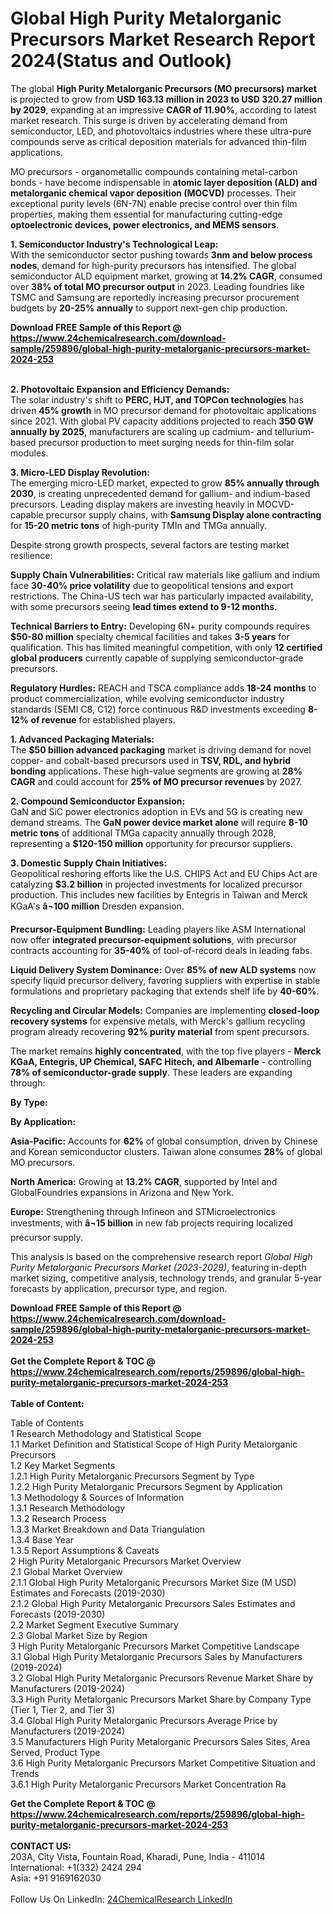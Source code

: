 <h1>Global High Purity Metalorganic Precursors Market Research Report 2024(Status and Outlook)</h1><p>The global <strong>High Purity Metalorganic Precursors (MO precursors) market</strong> is projected to grow from <strong>USD 163.13 million in 2023 to USD 320.27 million by 2029</strong>, expanding at an impressive <strong>CAGR of 11.90%</strong>, according to latest market research. This surge is driven by accelerating demand from semiconductor, LED, and photovoltaics industries where these ultra-pure compounds serve as critical deposition materials for advanced thin-film applications.</p><p>MO precursors - organometallic compounds containing metal-carbon bonds - have become indispensable in <strong>atomic layer deposition (ALD) and metalorganic chemical vapor deposition (MOCVD)</strong> processes. Their exceptional purity levels (6N-7N) enable precise control over thin film properties, making them essential for manufacturing cutting-edge <strong>optoelectronic devices, power electronics, and MEMS sensors</strong>.</p><p><strong>1. Semiconductor Industry's Technological Leap:</strong><br>
With the semiconductor sector pushing towards <strong>3nm and below process nodes</strong>, demand for high-purity precursors has intensified. The global semiconductor ALD equipment market, growing at <strong>14.2% CAGR</strong>, consumed over <strong>38% of total MO precursor output</strong> in 2023. Leading foundries like TSMC and Samsung are reportedly increasing precursor procurement budgets by <strong>20-25% annually</strong> to support next-gen chip production.</p><div><b>Download FREE Sample of this Report @ 
            <a href="https://www.24chemicalresearch.com/download-sample/259896/global-high-purity-metalorganic-precursors-market-2024-253">
            https://www.24chemicalresearch.com/download-sample/259896/global-high-purity-metalorganic-precursors-market-2024-253</a></b></div><br><p><strong>2. Photovoltaic Expansion and Efficiency Demands:</strong><br>
The solar industry's shift to <strong>PERC, HJT, and TOPCon technologies</strong> has driven <strong>45% growth</strong> in MO precursor demand for photovoltaic applications since 2021. With global PV capacity additions projected to reach <strong>350 GW annually by 2025</strong>, manufacturers are scaling up cadmium- and tellurium-based precursor production to meet surging needs for thin-film solar modules.</p><p><strong>3. Micro-LED Display Revolution:</strong><br>
The emerging micro-LED market, expected to grow <strong>85% annually through 2030</strong>, is creating unprecedented demand for gallium- and indium-based precursors. Leading display makers are investing heavily in MOCVD-capable precursor supply chains, with <strong>Samsung Display alone contracting</strong> for <strong>15-20 metric tons</strong> of high-purity TMIn and TMGa annually.</p><p>Despite strong growth prospects, several factors are testing market resilience:</p><p><strong>Supply Chain Vulnerabilities:</strong> Critical raw materials like gallium and indium face <strong>30-40% price volatility</strong> due to geopolitical tensions and export restrictions. The China-US tech war has particularly impacted availability, with some precursors seeing <strong>lead times extend to 9-12 months</strong>.</p><p><strong>Technical Barriers to Entry:</strong> Developing 6N+ purity compounds requires <strong>$50-80 million</strong> specialty chemical facilities and takes <strong>3-5 years</strong> for qualification. This has limited meaningful competition, with only <strong>12 certified global producers</strong> currently capable of supplying semiconductor-grade precursors.</p><p><strong>Regulatory Hurdles:</strong> REACH and TSCA compliance adds <strong>18-24 months</strong> to product commercialization, while evolving semiconductor industry standards (SEMI C8, C12) force continuous R&amp;D investments exceeding <strong>8-12% of revenue</strong> for established players.</p><p><strong>1. Advanced Packaging Materials:</strong><br>
The <strong>$50 billion advanced packaging</strong> market is driving demand for novel copper- and cobalt-based precursors used in <strong>TSV, RDL, and hybrid bonding</strong> applications. These high-value segments are growing at <strong>28% CAGR</strong> and could account for <strong>25% of MO precursor revenues</strong> by 2027.</p><p><strong>2. Compound Semiconductor Expansion:</strong><br>
GaN and SiC power electronics adoption in EVs and 5G is creating new demand streams. The <strong>GaN power device market alone</strong> will require <strong>8-10 metric tons</strong> of additional TMGa capacity annually through 2028, representing a <strong>$120-150 million</strong> opportunity for precursor suppliers.</p><p><strong>3. Domestic Supply Chain Initiatives:</strong><br>
Geopolitical reshoring efforts like the U.S. CHIPS Act and EU Chips Act are catalyzing <strong>$3.2 billion</strong> in projected investments for localized precursor production. This includes new facilities by Entegris in Taiwan and Merck KGaA's <strong>â¬100 million</strong> Dresden expansion.</p><p><strong>Precursor-Equipment Bundling:</strong> Leading players like ASM International now offer <strong>integrated precursor-equipment solutions</strong>, with precursor contracts accounting for <strong>35-40%</strong> of tool-of-record deals in leading fabs.</p><p><strong>Liquid Delivery System Dominance:</strong> Over <strong>85% of new ALD systems</strong> now specify liquid precursor delivery, favoring suppliers with expertise in stable formulations and proprietary packaging that extends shelf life by <strong>40-60%</strong>.</p><p><strong>Recycling and Circular Models:</strong> Companies are implementing <strong>closed-loop recovery systems</strong> for expensive metals, with Merck's gallium recycling program already recovering <strong>92% purity material</strong> from spent precursors.</p><p>The market remains <strong>highly concentrated</strong>, with the top five players - <strong>Merck KGaA, Entegris, UP Chemical, SAFC Hitech, and Albemarle</strong> - controlling <strong>78% of semiconductor-grade supply</strong>. These leaders are expanding through:</p><p><strong>By Type:</strong></p><p><strong>By Application:</strong></p><p><strong>Asia-Pacific:</strong> Accounts for <strong>62%</strong> of global consumption, driven by Chinese and Korean semiconductor clusters. Taiwan alone consumes <strong>28%</strong> of global MO precursors.</p><p><strong>North America:</strong> Growing at <strong>13.2% CAGR</strong>, supported by Intel and GlobalFoundries expansions in Arizona and New York.</p><p><strong>Europe:</strong> Strengthening through Infineon and STMicroelectronics investments, with <strong>â¬15 billion</strong> in new fab projects requiring localized precursor supply.</p><p>This analysis is based on the comprehensive research report <em>Global High Purity Metalorganic Precursors Market (2023-2029)</em>, featuring in-depth market sizing, competitive analysis, technology trends, and granular 5-year forecasts by application, precursor type, and region.</p><div><b>Download FREE Sample of this Report @ 
            <a href="https://www.24chemicalresearch.com/download-sample/259896/global-high-purity-metalorganic-precursors-market-2024-253">
            https://www.24chemicalresearch.com/download-sample/259896/global-high-purity-metalorganic-precursors-market-2024-253</a></b></div><br><div><b>Get the Complete Report & TOC @ 
            <a href="https://www.24chemicalresearch.com/reports/259896/global-high-purity-metalorganic-precursors-market-2024-253">
            https://www.24chemicalresearch.com/reports/259896/global-high-purity-metalorganic-precursors-market-2024-253</a></b></div><br>
            <b>Table of Content:</b><p>Table of Contents<br />
1 Research Methodology and Statistical Scope<br />
1.1 Market Definition and Statistical Scope of High Purity Metalorganic Precursors<br />
1.2 Key Market Segments<br />
1.2.1 High Purity Metalorganic Precursors Segment by Type<br />
1.2.2 High Purity Metalorganic Precursors Segment by Application<br />
1.3 Methodology & Sources of Information<br />
1.3.1 Research Methodology<br />
1.3.2 Research Process<br />
1.3.3 Market Breakdown and Data Triangulation<br />
1.3.4 Base Year<br />
1.3.5 Report Assumptions & Caveats<br />
2 High Purity Metalorganic Precursors Market Overview<br />
2.1 Global Market Overview<br />
2.1.1 Global High Purity Metalorganic Precursors Market Size (M USD) Estimates and Forecasts (2019-2030)<br />
2.1.2 Global High Purity Metalorganic Precursors Sales Estimates and Forecasts (2019-2030)<br />
2.2 Market Segment Executive Summary<br />
2.3 Global Market Size by Region<br />
3 High Purity Metalorganic Precursors Market Competitive Landscape<br />
3.1 Global High Purity Metalorganic Precursors Sales by Manufacturers (2019-2024)<br />
3.2 Global High Purity Metalorganic Precursors Revenue Market Share by Manufacturers (2019-2024)<br />
3.3 High Purity Metalorganic Precursors Market Share by Company Type (Tier 1, Tier 2, and Tier 3)<br />
3.4 Global High Purity Metalorganic Precursors Average Price by Manufacturers (2019-2024)<br />
3.5 Manufacturers High Purity Metalorganic Precursors Sales Sites, Area Served, Product Type<br />
3.6 High Purity Metalorganic Precursors Market Competitive Situation and Trends<br />
3.6.1 High Purity Metalorganic Precursors Market Concentration Ra</p><div><b>Get the Complete Report & TOC @ 
            <a href="https://www.24chemicalresearch.com/reports/259896/global-high-purity-metalorganic-precursors-market-2024-253">
            https://www.24chemicalresearch.com/reports/259896/global-high-purity-metalorganic-precursors-market-2024-253</a></b></div><br><b>CONTACT US:</b><br>
            203A, City Vista, Fountain Road, Kharadi, Pune, India - 411014<br>
            International: +1(332) 2424 294<br>
            Asia: +91 9169162030 <br><br>
            Follow Us On LinkedIn: <a href="https://www.linkedin.com/company/24chemicalresearch/">24ChemicalResearch LinkedIn</a>